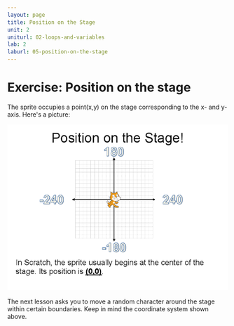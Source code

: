 ```yaml
---
layout: page
title: Position on the Stage
unit: 2
uniturl: 02-loops-and-variables
lab: 2
laburl: 05-position-on-the-stage
---
```



Exercise: Position on the stage
===============================
The sprite occupies a point(x,y) on the stage corresponding to the x- and y-
axis. Here's a picture:

![X and Y Axis on Stage](lab-position.png)

The next lesson asks you to move a random character around the stage within
certain boundaries. Keep in mind the coordinate system shown above. 

